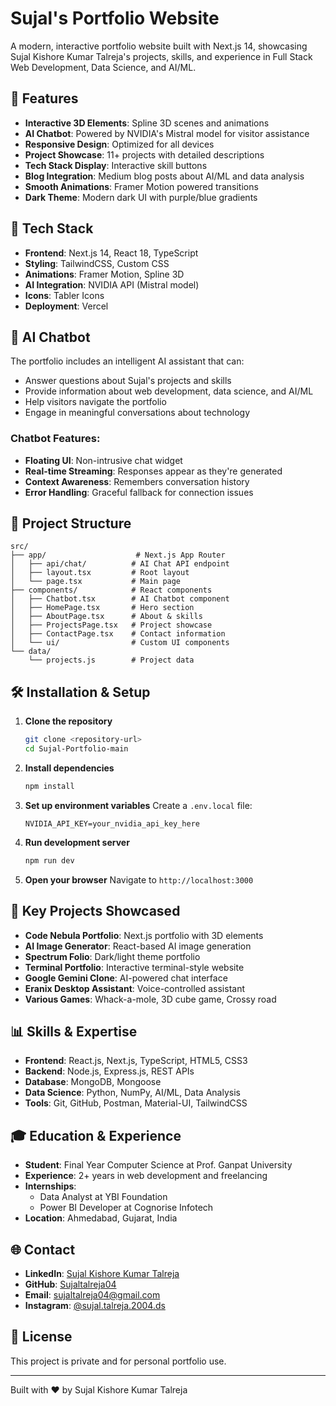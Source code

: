 # Sujal's Portfolio Website

A modern, interactive portfolio website built with Next.js 14, showcasing Sujal Kishore Kumar Talreja's projects, skills, and experience in Full Stack Web Development, Data Science, and AI/ML.

## 🌟 Features

- **Interactive 3D Elements**: Spline 3D scenes and animations
- **AI Chatbot**: Powered by NVIDIA's Mistral model for visitor assistance
- **Responsive Design**: Optimized for all devices
- **Project Showcase**: 11+ projects with detailed descriptions
- **Tech Stack Display**: Interactive skill buttons
- **Blog Integration**: Medium blog posts about AI/ML and data analysis
- **Smooth Animations**: Framer Motion powered transitions
- **Dark Theme**: Modern dark UI with purple/blue gradients

## 🚀 Tech Stack

- **Frontend**: Next.js 14, React 18, TypeScript
- **Styling**: TailwindCSS, Custom CSS
- **Animations**: Framer Motion, Spline 3D
- **AI Integration**: NVIDIA API (Mistral model)
- **Icons**: Tabler Icons
- **Deployment**: Vercel

## 🤖 AI Chatbot

The portfolio includes an intelligent AI assistant that can:
- Answer questions about Sujal's projects and skills
- Provide information about web development, data science, and AI/ML
- Help visitors navigate the portfolio
- Engage in meaningful conversations about technology

### Chatbot Features:
- **Floating UI**: Non-intrusive chat widget
- **Real-time Streaming**: Responses appear as they're generated
- **Context Awareness**: Remembers conversation history
- **Error Handling**: Graceful fallback for connection issues

## 📁 Project Structure

```
src/
├── app/                    # Next.js App Router
│   ├── api/chat/          # AI Chat API endpoint
│   ├── layout.tsx         # Root layout
│   └── page.tsx           # Main page
├── components/            # React components
│   ├── Chatbot.tsx        # AI Chatbot component
│   ├── HomePage.tsx       # Hero section
│   ├── AboutPage.tsx      # About & skills
│   ├── ProjectsPage.tsx   # Project showcase
│   ├── ContactPage.tsx    # Contact information
│   └── ui/                # Custom UI components
└── data/
    └── projects.js        # Project data
```

## 🛠️ Installation & Setup

1. **Clone the repository**
   ```bash
   git clone <repository-url>
   cd Sujal-Portfolio-main
   ```

2. **Install dependencies**
   ```bash
   npm install
   ```

3. **Set up environment variables**
   Create a `.env.local` file:
   ```
   NVIDIA_API_KEY=your_nvidia_api_key_here
   ```

4. **Run development server**
   ```bash
   npm run dev
   ```

5. **Open your browser**
   Navigate to `http://localhost:3000`

## 🎯 Key Projects Showcased

- **Code Nebula Portfolio**: Next.js portfolio with 3D elements
- **AI Image Generator**: React-based AI image generation
- **Spectrum Folio**: Dark/light theme portfolio
- **Terminal Portfolio**: Interactive terminal-style website
- **Google Gemini Clone**: AI-powered chat interface
- **Eranix Desktop Assistant**: Voice-controlled assistant
- **Various Games**: Whack-a-mole, 3D cube game, Crossy road

## 📊 Skills & Expertise

- **Frontend**: React.js, Next.js, TypeScript, HTML5, CSS3
- **Backend**: Node.js, Express.js, REST APIs
- **Database**: MongoDB, Mongoose
- **Data Science**: Python, NumPy, AI/ML, Data Analysis
- **Tools**: Git, GitHub, Postman, Material-UI, TailwindCSS

## 🎓 Education & Experience

- **Student**: Final Year Computer Science at Prof. Ganpat University
- **Experience**: 2+ years in web development and freelancing
- **Internships**: 
  - Data Analyst at YBI Foundation
  - Power BI Developer at Cognorise Infotech
- **Location**: Ahmedabad, Gujarat, India

## 🌐 Contact

- **LinkedIn**: [Sujal Kishore Kumar Talreja](https://www.linkedin.com/in/sujal-kishore-kumar-talreja-65975b216/)
- **GitHub**: [Sujaltalreja04](https://github.com/Sujaltalreja04)
- **Email**: sujaltalreja04@gmail.com
- **Instagram**: [@sujal.talreja.2004.ds](https://www.instagram.com/sujal.talreja.2004.ds/)

## 📝 License

This project is private and for personal portfolio use.

---

Built with ❤️ by Sujal Kishore Kumar Talreja
